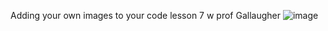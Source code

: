Adding your own images to your code lesson 7 w prof Gallaugher
![image](https://github.com/user-attachments/assets/e8b44dd8-6408-421c-bbaf-43b9e0bc1f54)

